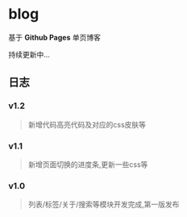 # blog

基于 **Github Pages** 单页博客

持续更新中...

## 日志

### v1.2

> 新增代码高亮代码及对应的css皮肤等

### v1.1

> 新增页面切换的进度条,更新一些css等

### v1.0

> 列表/标签/关于/搜索等模块开发完成,第一版发布